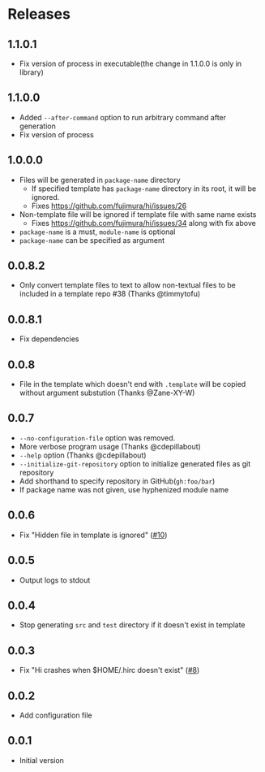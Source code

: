 # Releases

## 1.1.0.1

- Fix version of process in executable(the change in 1.1.0.0 is only in library)

## 1.1.0.0

- Added `--after-command` option to run arbitrary command after generation
- Fix version of process

## 1.0.0.0

- Files will be generated in `package-name` directory
  - If specified template has `package-name` directory in its root, it will be ignored.
  - Fixes https://github.com/fujimura/hi/issues/26
- Non-template file will be ignored if template file with same name exists
  - Fixes https://github.com/fujimura/hi/issues/34 along with fix above
- `package-name` is a must, `module-name` is optional
- `package-name` can be specified as argument

## 0.0.8.2

- Only convert template files to text to allow non-textual files to be included in a template repo #38 (Thanks @timmytofu)

## 0.0.8.1

- Fix dependencies

## 0.0.8

- File in the template which doesn't end with `.template` will be copied without argument substution (Thanks @Zane-XY-W)

## 0.0.7

- `--no-configuration-file` option was removed.
- More verbose program usage (Thanks @cdepillabout)
- `--help` option (Thanks @cdepillabout)
- `--initialize-git-repository` option to initialize generated files as git repository
- Add shorthand to specify repository in GitHub(`gh:foo/bar`)
- If package name was not given, use hyphenized module name

## 0.0.6

- Fix "Hidden file in template is ignored" ([#10](https://github.com/fujimura/hi/pull/10))

## 0.0.5

- Output logs to stdout

## 0.0.4

- Stop generating `src` and `test` directory if it doesn't exist in template

## 0.0.3

- Fix "Hi crashes when $HOME/.hirc doesn't exist" ([#8](https://github.com/fujimura/hi/issues/8))

## 0.0.2

- Add configuration file

## 0.0.1

- Initial version
